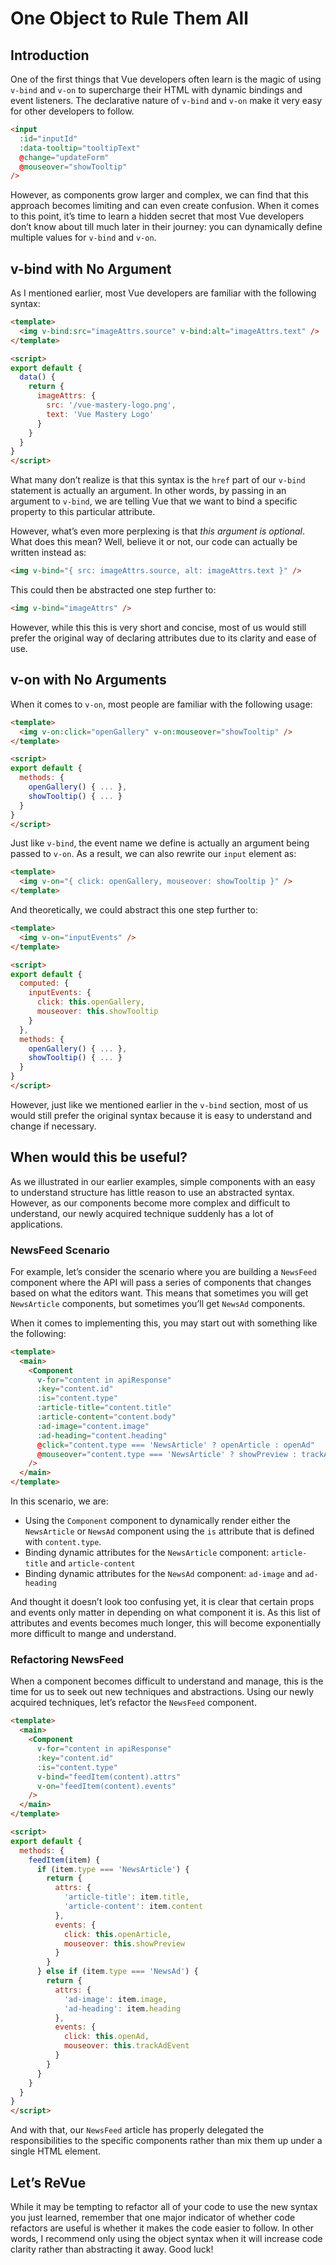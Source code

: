 # One Object to Rule Them All

## Introduction

One of the first things that Vue developers often learn is the magic of using `v-bind` and `v-on` to supercharge their HTML with dynamic bindings and event listeners. The declarative nature of `v-bind` and `v-on` make it very easy for other developers to follow.

```html
<input 
  :id="inputId" 
  :data-tooltip="tooltipText"
  @change="updateForm" 
  @mouseover="showTooltip"
/>
```

However, as components grow larger and complex, we can find that this approach becomes limiting and can even create confusion. When it comes to this point, it’s time to learn a hidden secret that most Vue developers don’t know about till much later in their journey: you can dynamically define multiple values for `v-bind` and `v-on`.

## **v-bind with No Argument**

As I mentioned earlier, most Vue developers are familiar with the following syntax:

```html
<template>
  <img v-bind:src="imageAttrs.source" v-bind:alt="imageAttrs.text" />
</template>
```

```html
<script>
export default {
  data() {
    return {
      imageAttrs: {
        src: '/vue-mastery-logo.png',
        text: 'Vue Mastery Logo'
      }
    }
  }
}
</script>
```

What many don’t realize is that this syntax is the `href` part of our `v-bind` statement is actually an argument. In other words, by passing in an argument to `v-bind`, we are telling Vue that we want to bind a specific property to this particular attribute.

However, what’s even more perplexing is that _this argument is optional_. What does this mean? Well, believe it or not, our code can actually be written instead as:

```html
<img v-bind="{ src: imageAttrs.source, alt: imageAttrs.text }" />
```

This could then be abstracted one step further to:

```html
<img v-bind="imageAttrs" />
```

However, while this this is very short and concise, most of us would still prefer the original way of declaring attributes due to its clarity and ease of use.

## **v-on with No Arguments**

When it comes to `v-on`, most people are familiar with the following usage:

```html
<template>
  <img v-on:click="openGallery" v-on:mouseover="showTooltip" />
</template>
```

```html
<script>
export default {
  methods: {
    openGallery() { ... },
    showTooltip() { ... }
  }
}
</script>
```

Just like `v-bind`, the event name we define is actually an argument being passed to `v-on`. As a result, we can also rewrite our `input` element as:

```html
<template>
  <img v-on="{ click: openGallery, mouseover: showTooltip }" />
</template>
```

And theoretically, we could abstract this one step further to:

```html
<template>
  <img v-on="inputEvents" />
</template>
```

```html
<script>
export default {
  computed: {
    inputEvents: {
      click: this.openGallery,
      mouseover: this.showTooltip
    }
  },
  methods: {
    openGallery() { ... },
    showTooltip() { ... }
  }
}
</script>
```

However, just like we mentioned earlier in the `v-bind` section, most of us would still prefer the original syntax because it is easy to understand and change if necessary.

## When would this be useful?

As we illustrated in our earlier examples, simple components with an easy to understand structure has little reason to use an abstracted syntax. However, as our components become more complex and difficult to understand, our newly acquired technique suddenly has a lot of applications.

### NewsFeed Scenario

For example, let’s consider the scenario where you are building a `NewsFeed` component where the API will pass a series of components that changes based on what the editors want. This means that sometimes you will get `NewsArticle` components, but sometimes you’ll get `NewsAd` components.

When it comes to implementing this, you may start out with something like the following:

```html
<template>
  <main>
    <Component 
      v-for="content in apiResponse"
      :key="content.id"
      :is="content.type"
      :article-title="content.title"
      :article-content="content.body"
      :ad-image="content.image"
      :ad-heading="content.heading"
      @click="content.type === 'NewsArticle' ? openArticle : openAd"
      @mouseover="content.type === 'NewsArticle' ? showPreview : trackAdEvent"
    />
  </main>
</template>
```

In this scenario, we are:

* Using the `Component` component to dynamically render either the `NewsArticle` or `NewsAd` component using the `is` attribute that is defined with `content.type`.
* Binding dynamic attributes for the `NewsArticle` component: `article-title` and `article-content`
* Binding dynamic attributes for the `NewsAd` component: `ad-image` and `ad-heading`

And thought it doesn’t look too confusing yet, it is clear that certain props and events only matter in depending on what component it is. As this list of attributes and events becomes much longer, this will become exponentially more difficult to mange and understand.

### Refactoring NewsFeed

When a component becomes difficult to understand and manage, this is the time for us to seek out new techniques and abstractions. Using our newly acquired techniques, let’s refactor the `NewsFeed` component.

```html
<template>
  <main>
    <Component 
      v-for="content in apiResponse"
      :key="content.id"
      :is="content.type"
      v-bind="feedItem(content).attrs"
      v-on="feedItem(content).events"
    />
  </main>
</template>
```

```html
<script>
export default {
  methods: {
    feedItem(item) {
      if (item.type === 'NewsArticle') {
        return {
          attrs: {
            'article-title': item.title,
            'article-content': item.content
          },
          events: {
            click: this.openArticle,
            mouseover: this.showPreview
          }
        }
      } else if (item.type === 'NewsAd') {
        return {
          attrs: {
            'ad-image': item.image,
            'ad-heading': item.heading
          },
          events: {
            click: this.openAd,
            mouseover: this.trackAdEvent
          }
        }
      }
    }
  }
}
</script>
```

And with that, our `NewsFeed` article has properly delegated the responsibilities to the specific components rather than mix them up under a single HTML element.

## Let’s ReVue

While it may be tempting to refactor all of your code to use the new syntax you just learned, remember that one major indicator of whether code refactors are useful is whether it makes the code easier to follow. In other words, I recommend only using the object syntax when it will increase code clarity rather than abstracting it away. Good luck!
